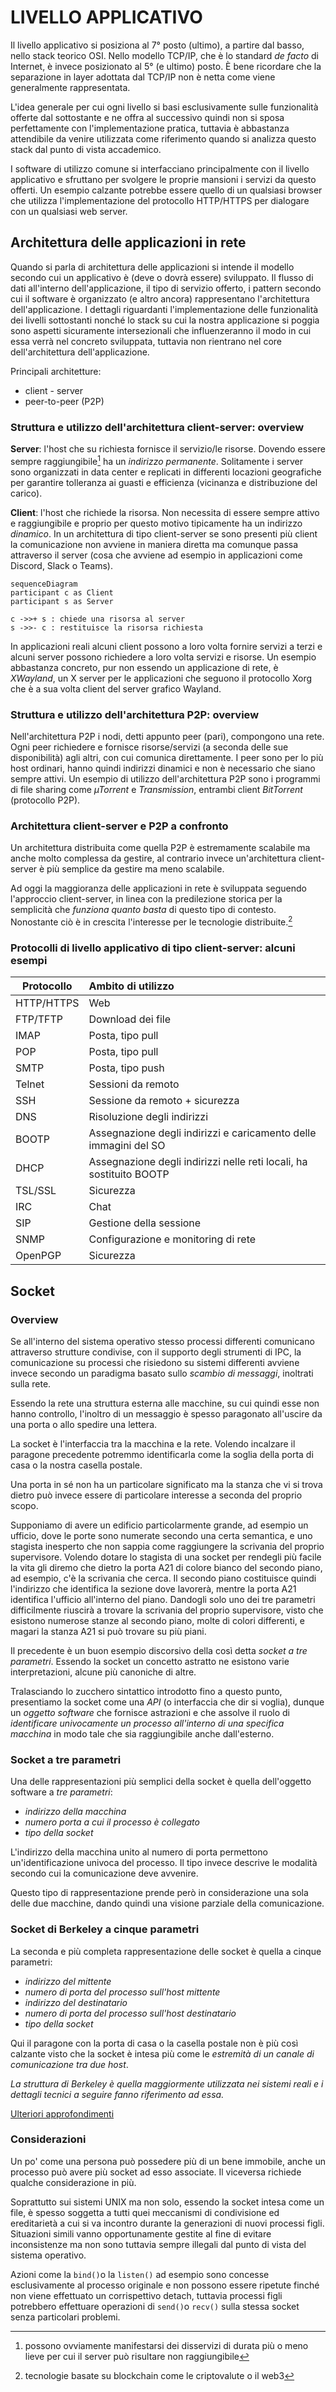 # LIVELLO APPLICATIVO

Il livello applicativo si posiziona al 7° posto (ultimo), a partire dal basso, nello stack teorico OSI.
Nello modello TCP/IP, che è lo standard *de facto* di Internet, è invece posizionato al 5° (e ultimo) posto.
È bene ricordare che la separazione in layer adottata dal TCP/IP non è netta come viene generalmente rappresentata.

L'idea generale per cui ogni livello si basi esclusivamente sulle funzionalità offerte dal sottostante e ne offra al successivo quindi non si sposa perfettamente con l'implementazione pratica, tuttavia è abbastanza attendibile da venire utilizzata come riferimento quando si analizza questo stack dal punto di vista accademico.

I software di utilizzo comune si interfacciano principalmente con il livello applicativo e sfruttano per svolgere le proprie mansioni i servizi da questo offerti. Un esempio calzante potrebbe essere quello di un qualsiasi browser che utilizza l'implementazione del protocollo HTTP/HTTPS per dialogare con un qualsiasi web server.

## Architettura delle applicazioni in rete

Quando si parla di architettura delle applicazioni si intende il modello secondo cui un applicativo è (deve o dovrà essere) sviluppato. Il flusso di dati all'interno dell'applicazione, il tipo di servizio offerto, i pattern secondo cui il software è organizzato (e altro ancora) rappresentano l'architettura dell'applicazione. I dettagli riguardanti l'implementazione delle funzionalità dei livelli sottostanti nonché lo stack su cui la nostra applicazione si poggia sono aspetti sicuramente intersezionali che influenzeranno il modo in cui essa verrà nel concreto sviluppata, tuttavia non rientrano nel core dell'architettura dell'applicazione.

Principali architetture:

- client - server
- peer-to-peer (P2P)

### Struttura e utilizzo dell'architettura client-server: overview

**Server**: l'host che su richiesta fornisce il servizio/le risorse. Dovendo essere sempre raggiungibile[^1] ha un *indirizzo permanente*.
Solitamente i server sono organizzati in data center e replicati in differenti locazioni geografiche per garantire tolleranza ai guasti e efficienza (vicinanza e distribuzione del carico).

**Client**: l'host che richiede la risorsa. Non necessita di essere sempre attivo e raggiungibile e proprio per questo motivo tipicamente ha un indirizzo *dinamico*. In un architettura di tipo client-server se sono presenti più client la comunicazione non avviene in maniera diretta ma comunque passa attraverso il server (cosa che avviene ad esempio in applicazioni come Discord, Slack o Teams).

```mermaid
sequenceDiagram
participant c as Client
participant s as Server

c ->>+ s : chiede una risorsa al server
s ->>- c : restituisce la risorsa richiesta
```

In applicazioni reali alcuni client possono a loro volta fornire servizi a terzi e alcuni server possono richiedere a loro volta servizi e risorse. Un esempio abbastanza concreto, pur non essendo un applicazione di rete, è *XWayland*, un X server per le applicazioni che seguono il protocollo Xorg che è a sua volta client del server grafico Wayland.

### Struttura e utilizzo dell'architettura P2P: overview

Nell'architettura P2P i nodi, detti appunto peer (pari), compongono una rete. Ogni peer richiedere e fornisce risorse/servizi (a seconda delle sue disponibilità) agli altri, con cui comunica direttamente.
I peer sono per lo più host ordinari, hanno quindi indirizzi dinamici e non è necessario che siano sempre attivi.
Un esempio di utilizzo dell'architettura P2P sono i programmi di file sharing come *µTorrent* e *Transmission*, entrambi client *BitTorrent* (protocollo P2P).

### Architettura client-server e P2P a confronto

Un architettura distribuita come quella P2P è estremamente scalabile ma anche molto complessa da gestire, al contrario invece un'architettura client-server è più semplice da gestire ma meno scalabile. 

Ad oggi la maggioranza delle applicazioni in rete è sviluppata seguendo l'approccio client-server, in linea con la predilezione storica per la semplicità che *funziona quanto basta* di questo tipo di contesto.
Nonostante ciò è in crescita l'interesse per le tecnologie distribuite.[^2]

### Protocolli di livello applicativo di tipo client-server: alcuni esempi

| Protocollo | Ambito di utilizzo                                           |
| ---------- | :----------------------------------------------------------- |
| HTTP/HTTPS | Web                                                          |
| FTP/TFTP   | Download dei file                                            |
| IMAP       | Posta, tipo pull                                             |
| POP        | Posta, tipo pull                                             |
| SMTP       | Posta, tipo push                                             |
| Telnet     | Sessioni da remoto                                           |
| SSH        | Sessione da remoto + sicurezza                               |
| DNS        | Risoluzione degli indirizzi                                  |
| BOOTP      | Assegnazione degli indirizzi e caricamento delle immagini del SO |
| DHCP       | Assegnazione degli indirizzi nelle reti locali, ha sostituito BOOTP |
| TSL/SSL    | Sicurezza                                                    |
| IRC        | Chat                                                         |
| SIP        | Gestione della sessione                                      |
| SNMP       | Configurazione e monitoring di rete                          |
| OpenPGP    | Sicurezza                                                    |

## Socket

### Overview

Se all'interno del sistema operativo stesso processi differenti comunicano attraverso strutture condivise, con il supporto degli strumenti di IPC, la comunicazione su processi che risiedono su sistemi differenti avviene invece secondo un paradigma basato sullo *scambio di messaggi*, inoltrati sulla rete.

Essendo la rete una struttura esterna alle macchine, su cui quindi esse non hanno controllo, l'inoltro di un messaggio è spesso paragonato all'uscire da una porta o allo spedire una lettera.

La socket è l'interfaccia tra la macchina e la rete. Volendo incalzare il paragone precedente potremmo identificarla come la soglia della porta di casa o la nostra casella postale.

Una porta in sé non ha un particolare significato ma la stanza che vi si trova dietro può invece essere di particolare interesse a seconda del proprio scopo. 

Supponiamo di avere un edificio particolarmente grande, ad esempio un ufficio, dove le porte sono numerate secondo una certa semantica, e uno stagista inesperto che non sappia come raggiungere la scrivania del proprio supervisore. Volendo dotare lo stagista di una socket per rendegli più facile la vita gli diremo che dietro la porta A21 di colore bianco del secondo piano, ad esempio, c'è la scrivania che cerca. Il secondo piano costituisce quindi l'indirizzo che identifica la sezione dove lavorerà, mentre la porta A21 identifica l'ufficio all'interno del piano. Dandogli solo uno dei tre parametri difficilmente riuscirà a trovare la scrivania del proprio supervisore, visto che esistono numerose stanze al secondo piano, molte di colori differenti, e magari la stanza A21 si può trovare su più piani.

Il precedente è un buon esempio discorsivo della così detta *socket a tre parametri*.
Essendo la socket un concetto astratto ne esistono varie interpretazioni, alcune più canoniche di altre.

Tralasciando lo zucchero sintattico introdotto fino a questo punto, presentiamo la socket come una *API* (o interfaccia che dir si voglia), dunque un *oggetto software* che fornisce astrazioni e che assolve il ruolo di *identificare univocamente un processo all'interno di una specifica macchina* in modo tale che sia raggiungibile anche dall'esterno.

### Socket a tre parametri

Una delle rappresentazioni più semplici della socket è quella dell'oggetto software a *tre parametri*:

- *indirizzo della macchina*
- *numero porta a cui il processo è collegato*
- *tipo della socket*

L'indirizzo della macchina unito al numero di porta permettono un'identificazione univoca del processo. Il tipo invece descrive le modalità secondo cui la comunicazione deve avvenire.

Questo tipo di rappresentazione prende però in considerazione una sola delle due macchine, dando quindi una visione parziale della comunicazione.

### Socket di Berkeley a cinque parametri

La seconda e più completa rappresentazione delle socket è quella a cinque parametri:

- *indirizzo del mittente*
- *numero di porta del processo sull'host mittente*
- *indirizzo del destinatario*
- *numero di porta del processo sull'host destinatario*
- *tipo della socket*

Qui il paragone con la porta di casa o la casella postale non è più così calzante visto che la socket è intesa più come le *estremità di un canale di comunicazione tra due host*.

*La struttura di Berkeley è quella maggiormente utilizzata nei sistemi reali e i dettagli tecnici a seguire fanno riferimento ad essa.*

[Ulteriori approfondimenti](https://en.wikipedia.org/wiki/Berkeley_sockets)

### Considerazioni

Un po' come una persona può possedere più di un bene immobile, anche un processo può avere più socket ad esso associate. Il viceversa richiede qualche considerazione in più.

Soprattutto sui sistemi UNIX ma non solo, essendo la socket intesa come un file, è spesso soggetta a tutti quei meccanismi di condivisione ed ereditarietà a cui si va incontro durante la generazioni di nuovi processi figli. Situazioni simili vanno opportunamente gestite al fine di evitare inconsistenze ma non sono tuttavia sempre illegali dal punto di vista del sistema operativo.

Azioni come la ```bind()```o la ```listen()``` ad esempio sono concesse esclusivamente al processo originale e non possono essere ripetute finché non viene effettuato un corrispettivo detach, tuttavia processi figli potrebbero effettuare operazioni di ```send()```o ```recv()``` sulla stessa socket senza particolari problemi.



[^1]: possono ovviamente manifestarsi dei disservizi di durata più o meno lieve per cui il server può risultare non raggiungibile 
[^2]: tecnologie basate su blockchain come le criptovalute o il web3